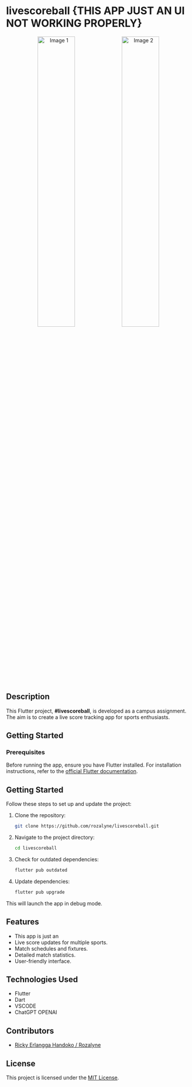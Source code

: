 # livescoreball {THIS APP JUST AN UI NOT WORKING PROPERLY}

<p align="center">
  <img src="https://github.com/rozalyne/livescoreball/assets/67235972/ba0d3157-00f5-44db-8580-360263097822" alt="Image 1" width="45%" />
  <img src="https://github.com/rozalyne/livescoreball/assets/67235972/740bc43f-65a5-4fb8-8282-0ca6fb8daf42" alt="Image 2" width="45%" />
</p>

## Description

This Flutter project, **#livescoreball**, is developed as a campus assignment.
The aim is to create a live score tracking app for sports enthusiasts.

## Getting Started

### Prerequisites

Before running the app, ensure you have Flutter installed. For installation instructions,
refer to the [official Flutter documentation](https://flutter.dev/docs/get-started/install).

## Getting Started

Follow these steps to set up and update the project:

1. Clone the repository:
    ```sh
    git clone https://github.com/rozalyne/livescoreball.git
    ```

2. Navigate to the project directory:
    ```sh
    cd livescoreball
    ```

3. Check for outdated dependencies:
    ```sh
    flutter pub outdated
    ```

4. Update dependencies:
    ```sh
    flutter pub upgrade
    ```

This will launch the app in debug mode.

## Features
- This app is just an  
- Live score updates for multiple sports.
- Match schedules and fixtures.
- Detailed match statistics.
- User-friendly interface.

## Technologies Used

- Flutter
- Dart
- VSCODE
- ChatGPT OPENAI
## Contributors

- [Ricky Erlangga Handoko / Rozalyne](https://github.com/rozalyne/)

## License

This project is licensed under the [MIT License](LICENSE).
